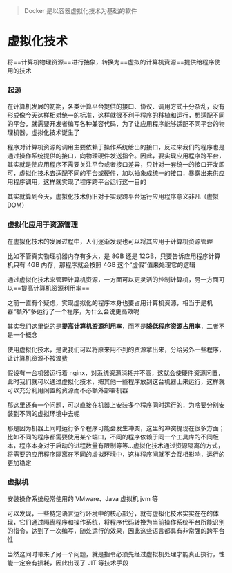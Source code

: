 > Docker 是以容器虚拟化技术为基础的软件

# 虚拟化技术

将==计算机物理资源==进行抽象，转换为==虚拟的计算机资源==提供给程序使用的技术

### 起源

在计算机发展的初期，各类计算平台提供的接口、协议、调用方式十分杂乱，没有形成像今天这样相对统一的标准，这样就很不利于程序的移植和运行，想适配不同的平台，就需要开发者编写各种兼容代码，为了让应用程序能够适配不同平台的物理机器，虚拟化技术诞生了



程序对计算机资源的调用主要依赖于操作系统给出的接口，反过来我们的程序也是通过操作系统提供的接口，向物理硬件发送指令。因此，要实现应用程序跨平台，其实就是使应用程序不需要关注平台或者接口差异，只针对一套统一的接口开发即可，虚拟化技术去适配不同的平台或硬件，加以抽象成统一的接口，暴露出来供应用程序调用，这样就实现了程序跨平台运行这一目的

其实就算到今天，虚拟化技术仍旧对于实现跨平台运行应用程序意义非凡（虚拟 DOM）

### 虚拟化应用于资源管理

在虚拟化技术的发展过程中，人们逐渐发现也可以将其应用于计算机资源管理

比如不管真实物理机器内存有多大，是 8GB 还是 12GB，只要告诉应用程序计算机只有 4GB 内存，那程序就会按照 4GB 这个“虚假”值来处理它的逻辑

通过虚拟化技术来管理计算机资源，一方面可以更灵活的控制计算机，另一方面可以==提高计算机资源利用率==



之前一直有个疑虑，实现虚拟化的程序本身也要占用计算机资源，相当于是机器“额外“多运行了一个程序，为什么会说更高效呢

其实我们这里说的是**提高计算机资源利用率**，而不是**降低程序资源占用率**，二者不是一个概念

使用虚拟化技术，是说我们可以将原来用不到的资源拿出来，分给另外一些程序，让计算机资源不被浪费

假设有一台机器运行着 nginx，对系统资源消耗并不高，这就会使硬件资源闲置，此时我们就可以通过虚拟化技术，把其他一些程序放到这台机器上来运行，这样就可以充分利用闲置的资源而不必额外部署机器



那这里还有一个问题，可以直接在机器上安装多个程序同时运行的，为啥要分别安装到不同的虚拟环境中去呢

那是因为机器上同时运行多个程序可能会发生冲突，这里的冲突提现在很多方面；比如不同的程序都需要使用某个端口，不同的程序依赖于同一个工具库的不同版本，程序本身对于启动的进程数量有限制等等...虚拟化技术通过资源隔离的方式，将需要的应用程序隔离在不同的虚拟环境中，这样程序间就不会互相影响，运行的更加稳定

### 虚拟机

安装操作系统经常使用的 VMware、Java 虚拟机 jvm 等

可以发现，一些特定语言运行环境中的核心部分，就有虚拟化技术实实在在的体现，它们通过隔离程序和操作系统，将程序代码转换为当前操作系统平台所能识别的指令，达到了一次编写，随处运行的效果，因此这些语言都具有非常强的跨平台性

当然这同时带来了另一个问题，就是指令必须先经过虚拟机处理才能真正执行，性能一定会有损耗，因此出现了 JIT 等技术手段





